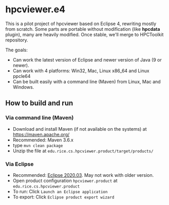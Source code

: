 # hpcviewer.e4

This is a pilot project of hpcviewer based on Eclipse 4, rewriting mostly from scratch. Some parts are portable without modification (like **hpcdata** plugin), many are heavily modified.
Once stable, we'll merge to HPCToolkit repository.

The goals:

* Can work the latest version of Eclipse and newer version of Java (9 or newer).
* Can work with 4 platforms: Win32, Mac, Linux x86_64 and Linux ppcle64
* Can be built easily with a command line (Maven) from Linux, Mac and Windows.

## How to build and run

### Via command line (Maven)

* Download and install Maven (if not available on the systems) at https://maven.apache.org/
* Recommended: Maven 3.6.x
* type `mvn clean package`
* Unzip the file at `edu.rice.cs.hpcviewer.product/target/products/`

### Via Eclipse

* Recommended: [Eclipse 2020.03](https://www.eclipse.org/downloads/packages/release/2020-03/r/eclipse-ide-rcp-and-rap-developers). May not work with older version.
* Open product configuration `hpcviewer.product` at `edu.rice.cs.hpcviewer.product`
* To run: Click `Launch an Eclipse application`
* To export: Click `Eclipse product export wizard`
